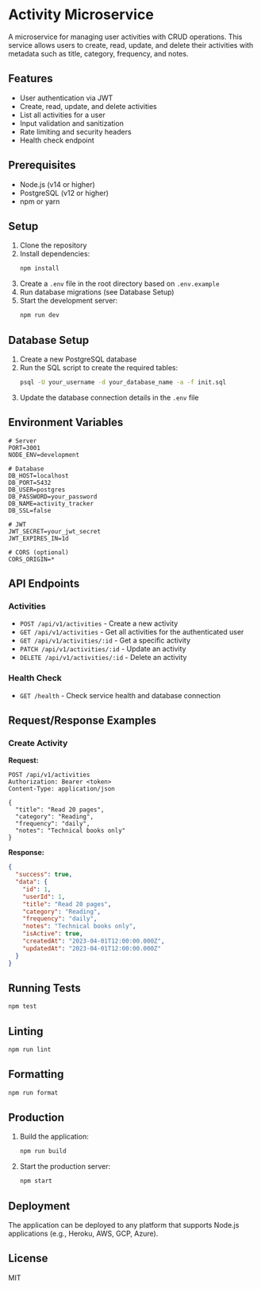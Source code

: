 # Activity Microservice

A microservice for managing user activities with CRUD operations. This service allows users to create, read, update, and delete their activities with metadata such as title, category, frequency, and notes.

## Features

- User authentication via JWT
- Create, read, update, and delete activities
- List all activities for a user
- Input validation and sanitization
- Rate limiting and security headers
- Health check endpoint

## Prerequisites

- Node.js (v14 or higher)
- PostgreSQL (v12 or higher)
- npm or yarn

## Setup

1. Clone the repository
2. Install dependencies:
   ```bash
   npm install
   ```
3. Create a `.env` file in the root directory based on `.env.example`
4. Run database migrations (see Database Setup)
5. Start the development server:
   ```bash
   npm run dev
   ```

## Database Setup

1. Create a new PostgreSQL database
2. Run the SQL script to create the required tables:
   ```bash
   psql -U your_username -d your_database_name -a -f init.sql
   ```
3. Update the database connection details in the `.env` file

## Environment Variables

```env
# Server
PORT=3001
NODE_ENV=development

# Database
DB_HOST=localhost
DB_PORT=5432
DB_USER=postgres
DB_PASSWORD=your_password
DB_NAME=activity_tracker
DB_SSL=false

# JWT
JWT_SECRET=your_jwt_secret
JWT_EXPIRES_IN=1d

# CORS (optional)
CORS_ORIGIN=*
```

## API Endpoints

### Activities

- `POST /api/v1/activities` - Create a new activity
- `GET /api/v1/activities` - Get all activities for the authenticated user
- `GET /api/v1/activities/:id` - Get a specific activity
- `PATCH /api/v1/activities/:id` - Update an activity
- `DELETE /api/v1/activities/:id` - Delete an activity

### Health Check

- `GET /health` - Check service health and database connection

## Request/Response Examples

### Create Activity

**Request:**
```http
POST /api/v1/activities
Authorization: Bearer <token>
Content-Type: application/json

{
  "title": "Read 20 pages",
  "category": "Reading",
  "frequency": "daily",
  "notes": "Technical books only"
}
```

**Response:**
```json
{
  "success": true,
  "data": {
    "id": 1,
    "userId": 1,
    "title": "Read 20 pages",
    "category": "Reading",
    "frequency": "daily",
    "notes": "Technical books only",
    "isActive": true,
    "createdAt": "2023-04-01T12:00:00.000Z",
    "updatedAt": "2023-04-01T12:00:00.000Z"
  }
}
```

## Running Tests

```bash
npm test
```

## Linting

```bash
npm run lint
```

## Formatting

```bash
npm run format
```

## Production

1. Build the application:
   ```bash
   npm run build
   ```
2. Start the production server:
   ```bash
   npm start
   ```

## Deployment

The application can be deployed to any platform that supports Node.js applications (e.g., Heroku, AWS, GCP, Azure).

## License

MIT

